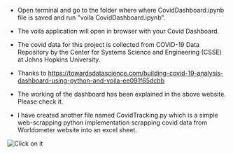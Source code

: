 - Open terminal and go to the folder where where CovidDashboard.ipynb file is saved and run "voila CovidDashboard.ipynb". 

- The voila application will open in browser with your Covid Dashboard.

- The covid data for this project is collected from COVID-19 Data Repository by the Center for Systems Science and Engineering (CSSE) at Johns Hopkins University.

- Thanks to https://towardsdatascience.com/building-covid-19-analysis-dashboard-using-python-and-voila-ee091f65dcbb

- The working of the dashboard has been explained in the above website. Please check it.

- I have created another file named CovidTracking.py which is a simple web-scrapping python implementation scrapping covid data from Worldometer website into an excel sheet. 

![Click on it](https://github.com/mohitsshetty986/Personal-Projects/blob/master/CovidTracker/Covid%20Tracker%20image.png?raw=true)
